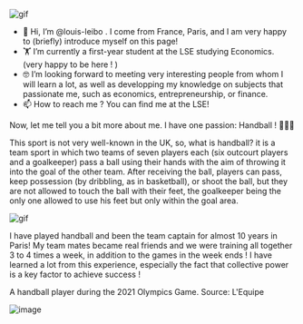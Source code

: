 
![gif](https://user-images.githubusercontent.com/92152371/139416419-5f5a40ad-40c7-4ac9-a3b6-1a340daf9d09.png)


-   👋 Hi, I’m @louis-leibo . I come from France, Paris, and I am very happy to (briefly) introduce myself on this page! 
- 🏋️ I’m currently a first-year student at the LSE studying Economics. (very happy to be here ! )
- 🤓 I’m looking forward to meeting very interesting people from whom I will learn a lot, as well as developping my knowledge on subjects that passionate me, such as economics, entrepreneurship, or finance. 
- 📫 How to reach me ? You can find me at the LSE!

Now, let me tell you a bit more about me. I have one passion: Handball !  🤾🏼‍♂️

This sport is not very well-known in the UK, so, what is handball? it is a team sport in which two teams of seven players each (six outcourt players and a goalkeeper) pass a ball using their hands with the aim of throwing it into the goal of the other team. After receiving the ball, players can pass, keep possession (by dribbling, as in basketball), or shoot the ball, but they are not allowed to touch the ball with their feet, the goalkeeper being the only one allowed to use his feet but only within the goal area. 

![gif](https://user-images.githubusercontent.com/92152371/139416466-89d92974-6990-4a99-8853-c80182e73836.png)


I have played handball and been the team captain for almost 10 years in Paris! My team mates became real friends and we were training all together 3 to 4 times a week, in addition to the games in the week ends ! I have learned a lot from this experience, especially the fact that collective power is a key factor to achieve success ! 

A handball player during the 2021 Olympics Game. Source: L'Equipe

![image](https://user-images.githubusercontent.com/92152371/139327722-0a532c81-a787-4570-84e3-6032a06cae9d.png)

